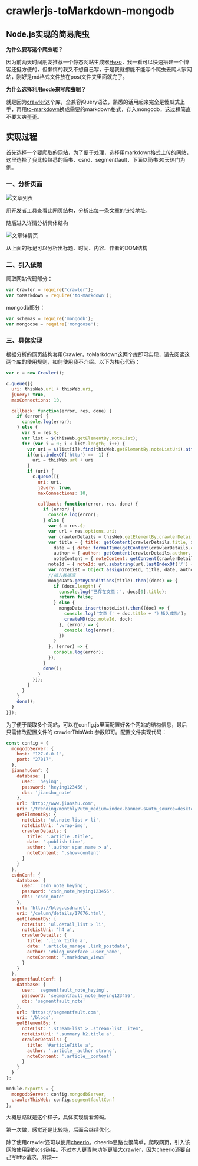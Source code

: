 # crawlerjs-toMarkdown-mongodb

## Node.js实现的简易爬虫 ##

**为什么要写这个爬虫呢？**

因为前两天时间朋友推荐一个静态网站生成器[Hexo](https://hexo.io/)，我一看可以快速搭建一个博客还挺方便的，但懒惰的我又不想自己写，于是我就想能不能写个爬虫去爬人家网站，刚好是md格式文件放在post文件夹里面就完了。

**为什么选择利用node来写爬虫呢？**

就是因为[crawler](https://github.com/bda-research/node-crawler)这个库，全兼容jQuery语法，熟悉的话用起来完全是傻瓜式上手，再用[to-markdown](https://github.com/domchristie/to-markdown)换成需要的markdown格式，存入mongodb，这过程简直不要太爽歪歪。

## 实现过程

首先选择一个要爬取的网站，为了便于处理，选择用markdown格式上传的网站，这里选择了我比较熟悉的简书、csnd、segmentfault，下面以简书30天热门为例。

### 一、分析页面

![文章列表](http://note.youdao.com/yws/public/resource/e68b3209868e4fe0704590f4f9bdd008/xmlnote/WEBRESOURCE422467f8dd23d91255b76ca8b3a61dab/591)

用开发者工具查看此网页结构，分析出每一条文章的链接地址。

随后进入详情分析具体结构

![文章详情页](http://note.youdao.com/yws/public/resource/e68b3209868e4fe0704590f4f9bdd008/xmlnote/WEBRESOURCEd543bd23a32ef6fdfa3f0f619b779973/599)

从上面的标记可以分析出标题、时间、内容、作者的DOM结构

### 二、引入依赖

爬取网站代码部分：

```javascript
var Crawler = require("crawler");
var toMarkdown = require('to-markdown');
```

mongodb部分：

```javascript
var schemas = require('mongodb');
var mongoose = require('mongoose');
```

### 三、具体实现

根据分析的网页结构套用Crawler，toMarkdown这两个库即可实现，请先阅读这两个库的使用规则，如何使用我不介绍。以下为核心代码：

```javascript
var c = new Crawler();

c.queue([{
  uri: thisWeb.url + thisWeb.uri,
  jQuery: true,
  maxConnections: 10,

  callback: function(error, res, done) {
    if (error) {
      console.log(error);
    } else {
      var $ = res.$;
      var list = $(thisWeb.getElementBy.noteList);
      for (var i = 0; i < list.length; i++) {
        var uri = $(list[i]).find(thisWeb.getElementBy.noteListUri).attr('href');
        if(uri.indexOf('http') == -1) {
          uri = thisWeb.url + uri
        }
        if (uri) {
          c.queue([{
            uri: uri,
            jQuery: true,
            maxConnections: 10,

            callback: function(error, res, done) {
              if (error) {
                console.log(error);
              } else {
                var $ = res.$;
                var url = res.options.uri;
                var crawlerDetails = thisWeb.getElementBy.crawlerDetails;
                var title = { title: getContent(crawlerDetails.title, $) };
                  date = { date: formatTime(getContent(crawlerDetails.date, $), /\*/g) },
                  author = { author: getContent(crawlerDetails.author, $) },
                  noteContent = { noteContent: getContent(crawlerDetails.noteContent, $, /(<([^>]+)>)/g) },
                noteId = { noteId: url.substring(url.lastIndexOf('/') + 1) };
                var noteList = Object.assign(noteId, title, date, author, noteContent);
                //插入数据库
                mongoData.getByConditions(title).then((docs) => {
                  if (docs.length) {
                    console.log('已存在文章：', docs[0].title);
                    return false;
                  } else {
                    mongoData.insert(noteList).then((doc) => {
                      console.log('文章《' + doc.title + '》插入成功');
                      createMD(doc.noteId, doc);
                    }, (error) => {
                      console.log(error);
                    })
                  }
                }, (error) => {
                  console.log(error);
                });
              }
              done();
            }
          }]);
        }
      }
    }
    done();
  }
}]);
```


为了便于爬取多个网站，可以在config.js里面配置好各个网站的结构信息，最后只需修改配置文件的 crawlerThisWeb 参数即可。配置文件实现代码：
```javascript
const config = {
  mongodbServer: {
    host: "127.0.0.1",
    port: "27017",
  },
  jianshuConf: {
    database: {
      user: 'heying',
      password: 'heying123456',
      dbs: 'jianshu_note'
    },
    url: 'http://www.jianshu.com',
    uri: '/trending/monthly?utm_medium=index-banner-s&utm_source=desktop', //简书30日热门
    getElementBy: {
      noteList: 'ul.note-list > li',
      noteListUri: '.wrap-img',
      crawlerDetails: {
        title: '.article .title',
        date: '.publish-time',
        author: '.author span.name > a',
        noteContent: '.show-content'
      }
    }
  },
  csdnConf: {
    database: {
      user: 'csdn_note_heying',
      password: 'csdn_note_heying123456',
      dbs: 'csdn_note'
    },
    url: 'http://blog.csdn.net',
    uri: '/column/details/17076.html',
    getElementBy: {
      noteList: 'ul.detail_list > li',
      noteListUri: 'h4 a',
      crawlerDetails: {
        title: '.link_title a',
        date: '.article_manage .link_postdate',
        author: '#blog_userface .user_name',
        noteContent: '.markdown_views'
      }
    }
  },
  segmentfaultConf: {
    database: {
      user: 'segmentfault_note_heying',
      password: 'segmentfault_note_heying123456',
      dbs: 'segmentfault_note'
    },
    url: 'https://segmentfault.com',
    uri: '/blogs',
    getElementBy: {
      noteList: '.stream-list > .stream-list__item',
      noteListUri: '.summary h2.title a',
      crawlerDetails: {
        title: '#articleTitle a',
        author: '.article__author strong',
        noteContent: '.article__content'
      }
    }
  }
};

module.exports = {
  mongodbServer: config.mongodbServer,
  crawlerThisWeb: config.segmentfaultConf
};
```
大概思路就是这个样子，具体实现请看源码。

第一次做，感觉还是比较糙，后面会继续优化。

除了使用crawler还可以使用[cheerio](https://github.com/cheeriojs/cheerio)。cheerio思路也很简单，爬取网页，引入该网站使用到的css链接。不过本人更青睐功能更强大crawler，因为cheerio还要自己写http请求，麻烦~~
